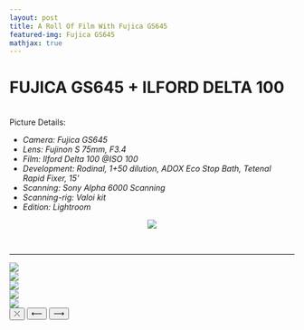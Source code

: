 ```yaml
---
layout: post
title: A Roll Of Film With Fujica GS645
featured-img: Fujica GS645
mathjax: true
---
```


# FUJICA GS645 + ILFORD DELTA 100
<br>
Picture Details:

* _Camera: Fujica GS645_
* _Lens: Fujinon S 75mm, F3.4_
* _Film: Ilford Delta 100 @ISO 100_
* _Development: Rodinal, 1+50 dilution, ADOX Eco Stop Bath, Tetenal Rapid Fixer, 15'_
* _Scanning: Sony Alpha 6000 Scanning_
* _Scanning-rig: Valoi kit_
* _Edition: Lightroom_

<figure>
    <div align = "center"><img src="/assets/img/Article_image/Fujica_Delta_Vacation/Fujica_Aug_22-3.jpg">
    </div>
</figure>  
<br>

<hr/>

  <div class="gallery-wrapper"> 
    <div class="container">
      <section class="gallery">
        <div class="gallery-item lg">
          <img src="/assets/img/Article_image/Fujica_Delta/Fujica_Aug_22-3.jpg"/>
        </div>
        <div class="gallery-item">
          <img src="/assets/img/Article_image/Fujica_Delta/Fujica_Aug_22-5.jpg" class="img-responsive"/>
        </div>
        <div class="gallery-item">
          <img src="/assets/img/Article_image/Fujica_Delta/Fujica_Aug_22.jpg" class="img-responsive"/>
        </div>
        <div class="gallery-item">
          <img src="/assets/img/Article_image/Fujica_Delta/Fujica_Aug_22-2.jpg" class="img-responsive"/>
        </div>
        <div class="gallery-item"> 
          <img src="/assets/img/Article_image/Fujica_Delta/Fujica_Aug_22-4.jpg" class="img-responsive"/>
        </div>
      </section>
      <div class="modal">
        <div class="modal-content"></div>
        <button class="modal-btn close">&#10540;</button>
        <button class="modal-btn left">&#10229;</button>
        <button class="modal-btn right"> &#10230;</button>
      </div>
    </div>
  </div>

